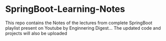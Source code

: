 # SpringBoot-Learning-Notes

This repo contains the Notes of the lectures from complete SpringBoot playlist present on Youtube by Enginnering Digest...
The updated code and projects will also be uploaded
